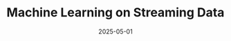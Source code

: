 ---
title: "Machine Learning on Streaming Data"
date: 2025-05-01
event: "Volvo, Sweden, 2025"
link: https://nuwangunasekara.github.io/KEEPER2025/
summary: "Tutorial on machine learning techniques for streaming data, delivered at Volvo, Sweden in 2025."
featured: true
---
